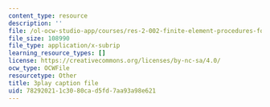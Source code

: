```yaml
---
content_type: resource
description: ''
file: /ol-ocw-studio-app/courses/res-2-002-finite-element-procedures-for-solids-and-structures-spring-2010/782920211c3080cad5fd7aa93a98e621_D_lVfCfGVao.srt
file_size: 108990
file_type: application/x-subrip
learning_resource_types: []
license: https://creativecommons.org/licenses/by-nc-sa/4.0/
ocw_type: OCWFile
resourcetype: Other
title: 3play caption file
uid: 78292021-1c30-80ca-d5fd-7aa93a98e621
---
```

